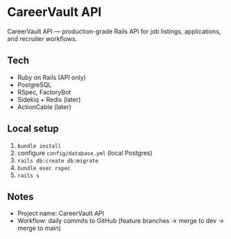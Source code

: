 # CareerVault API

CareerVault API — production-grade Rails API for job listings, applications, and recruiter workflows.

## Tech

- Ruby on Rails (API only)
- PostgreSQL
- RSpec, FactoryBot
- Sidekiq + Redis (later)
- ActionCable (later)

## Local setup

1. `bundle install`
2. configure `config/database.yml` (local Postgres)
3. `rails db:create db:migrate`
4. `bundle exec rspec`
5. `rails s`

## Notes

- Project name: CareerVault API
- Workflow: daily commits to GitHub (feature branches → merge to dev → merge to main)

